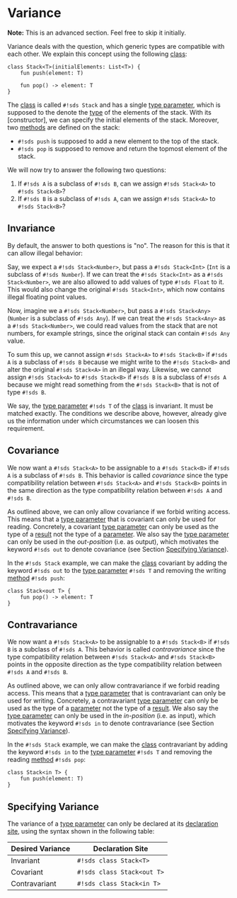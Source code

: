# Variance

**Note:** This is an advanced section. Feel free to skip it initially.

Variance deals with the question, which generic types are compatible with each other. We explain this concept using the following [class][classes]:

```sds
class Stack<T>(initialElements: List<T>) {
    fun push(element: T)

    fun pop() -> element: T
}
```

The [class][classes] is called `#!sds Stack` and has a single [type parameter][type-parameters], which is supposed to the denote the [type][types] of the elements of the stack. With its [constructor], we can specify the initial elements of the stack. Moreover, two [methods][methods] are defined on the stack:

- `#!sds push` is supposed to add a new element to the top of the stack.
- `#!sds pop` is supposed to remove and return the topmost element of the stack.

We will now try to answer the following two questions:

1. If `#!sds A` is a subclass of `#!sds B`, can we assign `#!sds Stack<A>` to `#!sds Stack<B>`?
2. If `#!sds B` is a subclass of `#!sds A`, can we assign `#!sds Stack<A>` to `#!sds Stack<B>`?

## Invariance

By default, the answer to both questions is "no". The reason for this is that it can allow illegal behavior:

Say, we expect a `#!sds Stack<Number>`, but pass a `#!sds Stack<Int>` (`Int` is a subclass of `#!sds Number`). If we can treat the `#!sds Stack<Int>` as a `#!sds Stack<Number>`, we are also allowed to add values of type `#!sds Float` to it. This would also change the original `#!sds Stack<Int>`, which now contains illegal floating point values.

Now, imagine we a `#!sds Stack<Number>`, but pass a `#!sds Stack<Any>` (`Number` is a subclass of `#!sds Any`). If we can treat the `#!sds Stack<Any>` as a `#!sds Stack<Number>`, we could read values from the stack that are not numbers, for example strings, since the original stack can contain `#!sds Any` value.

To sum this up, we cannot assign `#!sds Stack<A>` to `#!sds Stack<B>` if `#!sds A` is a subclass of `#!sds B` because we might write to the `#!sds Stack<B>` and alter the original `#!sds Stack<A>` in an illegal way. Likewise, we cannot assign `#!sds Stack<A>` to `#!sds Stack<B>` if `#!sds B` is a subclass of `#!sds A` because we might read something from the `#!sds Stack<B>` that is not of type `#!sds B`.

We say, the [type parameter][type-parameters] `#!sds T` of the [class][classes] is invariant. It must be matched exactly. The conditions we describe above, however, already give us the information under which circumstances we can loosen this requirement.

## Covariance

We now want a `#!sds Stack<A>` to be assignable to a `#!sds Stack<B>` if `#!sds A` is a subclass of `#!sds B`. This behavior is called _covariance_ since the type compatibility relation between `#!sds Stack<A>` and `#!sds Stack<B>` points in the same direction as the type compatibility relation between `#!sds A` and `#!sds B`.

As outlined above, we can only allow covariance if we forbid writing access. This means that a [type parameter][type-parameters] that is covariant can only be used for reading. Concretely, a covariant [type parameter][type-parameters] can only be used as the type of a [result][results] not the type of a [parameter][parameters]. We also say the [type parameter][type-parameters] can only be used in the _out-position_ (i.e. as output), which motivates the keyword `#!sds out` to denote covariance (see Section [Specifying Variance](#specifying-variance)).

In the `#!sds Stack` example, we can make the [class][classes] covariant by adding the keyword `#!sds out` to the [type parameter][type-parameters] `#!sds T` and removing the writing [method][methods] `#!sds push`:

```sds
class Stack<out T> {
    fun pop() -> element: T
}
```

## Contravariance

We now want a `#!sds Stack<A>` to be assignable to a `#!sds Stack<B>` if `#!sds B` is a subclass of `#!sds A`. This behavior is called _contravariance_ since the type compatibility relation between `#!sds Stack<A>` and `#!sds Stack<B>` points in the opposite direction as the type compatibility relation between `#!sds A` and `#!sds B`.

As outlined above, we can only allow contravariance if we forbid reading access. This means that a [type parameter][type-parameters] that is contravariant can only be used for writing. Concretely, a contravariant [type parameter][type-parameters] can only be used as the type of a [parameter][parameters] not the type of a [result][results]. We also say the [type parameter][type-parameters] can only be used in the _in-position_ (i.e. as input), which motivates the keyword `#!sds in` to denote contravariance (see Section [Specifying Variance](#specifying-variance)).

In the `#!sds Stack` example, we can make the [class][classes] contravariant by adding the keyword `#!sds in` to the [type parameter][type-parameters] `#!sds T` and removing the reading [method][methods] `#!sds pop`:

```sds
class Stack<in T> {
    fun push(element: T)
}
```

## Specifying Variance

The variance of a [type parameter][type-parameters] can only be declared at its [declaration site][declaration-site-variance], using the syntax shown in the following table:

| Desired Variance | Declaration Site     |
|------------------|----------------------|
| Invariant        | `#!sds class Stack<T>`     |
| Covariant        | `#!sds class Stack<out T>` |
| Contravariant    | `#!sds class Stack<in T>`  |

[types]: types.md
[named-types]: types.md#named-types
[type-arguments]: types.md#type-arguments
[parameters]: parameters.md
[results]: results.md
[classes]: classes.md
[methods]: classes.md#defining-methods
[type-parameters]: type-parameters.md
[declaration-site-variance]: type-parameters.md#declaration-site-variance
